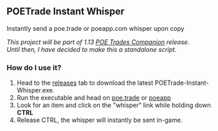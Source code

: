 ## POETrade Instant Whisper
Instantly send a poe.trade or poeapp.com whisper upon copy

*This project will be part of 1.13 [POE Trades Companion](https://github.com/lemasato/POE-Trades-Companion) release.*  
*Until then, I have decided to make this a standalone script.*  

### How do I use it?  
1. Head to the [releases](https://github.com/lemasato/Non-Steam-Overlay-Manager/releases) tab to download the latest POETrade-Instant-Whisper.exe.  
1. Run the executable and head on [poe.trade](http://poe.trade) or [poeapp](http://poeapp.com)
1. Look for an item and click on the "whisper" link while holding down **CTRL**
1. Release CTRL, the whisper will instantly be sent in-game.
